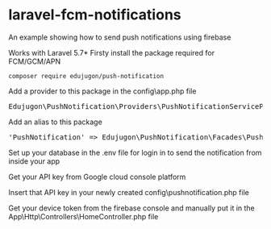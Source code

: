 # laravel-fcm-notifications
An example showing how to send push notifications using firebase

Works with Laravel 5.7*
Firsty install the package required for FCM/GCM/APN

<code>composer require edujugon/push-notification</code>

Add a provider to this package in the config\app.php file

<pre>Edujugon\PushNotification\Providers\PushNotificationServiceProvider::class,</pre>

Add an alias to this package 

<pre>'PushNotification' => Edujugon\PushNotification\Facades\PushNotification::class,</pre>


Set up your database in the .env file for login in to send the notification from inside your app

Get your API key from Google cloud console platform

Insert that API key in your newly created config\pushnotification.php file

Get your device token from the firebase console and manually put it in the App\Http\Controllers\HomeController.php file
